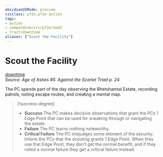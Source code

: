 ```yaml
---
obsidianUIMode: preview
cssclass: pf2e,pf2e-action
tags:
- action
- compendium/src/pf2e/aoa5
- trait/downtime
aliases: ["Scout the Facility"]
---
```

# Scout the Facility
[downtime](downtime.md "Downtime Action & Ability Trait")  
*Source: Age of Ashes #5: Against the Scarlet Triad p. 24*  


The PC spends part of the day observing the Bhetshamtal Estate, recording patrols, noting escape routes, and creating a mental map.

> [!success-degree] 
> - **Success** The PC makes decisive observations that grant the PCs 1 Edge Point that can be used for sneaking through or navigating the estate.
> - **Failure** The PC learns nothing noteworthy.
> - **Critical Failure** The PC misjudges some element of the security. Inform the PCs that the scouting grants 1 Edge Point. When they use that Edge Point, they don't get the normal benefit, and if they rolled a normal failure they get a critical failure instead.